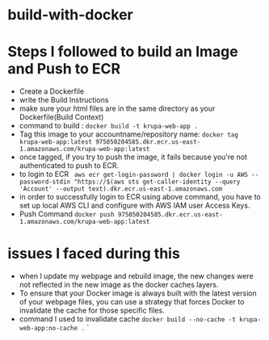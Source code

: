 # build-with-docker


# Steps I followed to build an Image and Push to ECR

- Create a Dockerfile
- write the Build Instructions
- make sure your html files are in the same directory as your Dockerfile(Build Context)
- command to build : `docker build -t krupa-web-app .`
- Tag this image to your accountname/repository name: `docker tag krupa-web-app:latest 975050204585.dkr.ecr.us-east-1.amazonaws.com/krupa-web-app:latest`
- once tagged, if you try to push the image, it fails because you're not authenticated to push to ECR.
- to login to ECR ` aws ecr get-login-password | docker login -u AWS --password-stdin "https://$(aws sts get-caller-identity --query 'Account' --output text).dkr.ecr.us-east-1.amazonaws.com`
- in order to successfully login to ECR using above command, you have to set up local AWS CLI and configure with AWS IAM user Access Keys.
- Push Command `docker push 975050204585.dkr.ecr.us-east-1.amazonaws.com/krupa-web-app:latest`



# issues I faced during this 

- when I update my webpage and rebuild image, the new changes were not reflected in the new image as the docker caches layers.
- To ensure that your Docker image is always built with the latest version of your webpage files, you can use a strategy that forces Docker to invalidate the cache for those specific files.
- command I used to invalidate cache `docker build --no-cache -t krupa-web-app:no-cache .`
`